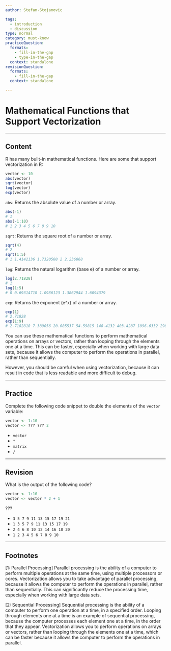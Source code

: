 ```yaml
---
author: Stefan-Stojanovic

tags:
  - introduction
  - discussion
type: normal
category: must-know
practiceQuestion:
  formats:
    - fill-in-the-gap
    - type-in-the-gap
  context: standalone
revisionQuestion:
  formats:
    - fill-in-the-gap
  context: standalone

---
```


# Mathematical Functions that Support Vectorization

---

## Content

R has many built-in mathematical functions. Here are some that support vectorization in R:
```r
vector <- 10
abs(vector)
sqrt(vector)
log(vector)
exp(vector)
```

`abs`: Returns the absolute value of a number or array.
```r
abs(-1)
# 1
abs(-1:10)
# 1 2 3 4 5 6 7 8 9 10
```

`sqrt`: Returns the square root of a number or array.
```r
sqrt(4)
# 2
sqrt(1:5)
# 1 1.4142136 1.7320508 2 2.236068
```

`log`: Returns the natural logarithm (base e) of a number or array.
```r
log(2.71828)
# 1
log(1:5)
# 0 0.69314718 1.0986123 1.3862944 1.6094379 
```

`exp`: Returns the exponent (e^x) of a number or array.


```r
exp(1)
# 2.71828
exp(1:9)
# 2.7182818 7.389056 20.085537 54.59815 148.4132 403.4287 1096.6332 2980.958 8103.084
```

You can use these mathematical functions to perform mathematical operations on arrays or vectors, rather than looping through the elements one at a time. This can be faster, especially when working with large data sets, because it allows the computer to perform the operations in parallel, rather than sequentially.

However, you should be careful when using vectorization, because it can result in code that is less readable and more difficult to debug.

---
## Practice

Complete the following code snippet to double the elements of the `vector` variable:

```r
vector <- 1:10
vector <- ??? ??? 2
```

- `vector`
- `*`
- `matrix`
- `/`

---
## Revision

What is the output of the following code?

```r
vector <- 1:10
vector <- vector * 2 + 1
```

???

- `3 5 7 9 11 13 15 17 19 21`
- `1 3 5 7 9 11 13 15 17 19`
- `2 4 6 8 10 12 14 16 18 20`
- `1 2 3 4 5 6 7 8 9 10`

---
## Footnotes

[1: Parallel Processing]
Parallel processing is the ability of a computer to perform multiple operations at the same time, using multiple processors or cores. Vectorization allows you to take advantage of parallel processing, because it allows the computer to perform the operations in parallel, rather than sequentially. This can significantly reduce the processing time, especially when working with large data sets.

[2: Sequential Processing]
Sequential processing is the ability of a computer to perform one operation at a time, in a specified order. Looping through elements one at a time is an example of sequential processing, because the computer processes each element one at a time, in the order that they appear. Vectorization allows you to perform operations on arrays or vectors, rather than looping through the elements one at a time, which can be faster because it allows the computer to perform the operations in parallel.